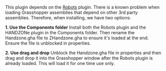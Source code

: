 This plugin depends on the [Robots](https://github.com/visose/Robots) plugin. There is a known problem when loading Grasshopper assemblies that depend on other 3rd party assemblies. Therefore, when installing, we have two options:

**1. Use the Components folder**
Install both the Robots plugin and the HANDZONe plugin in the Components folder. Then rename the Handzone.gha file to ZHandzone.gha to ensure it's loaded at the end. Ensure the file is unblocked in properties.

**2. Use drag and drop**
Unblock the Handzone.gha file in properties and then drag and drop it into the Grasshopper window after the Robots plugin is already loaded. This will load it for one time use only.
